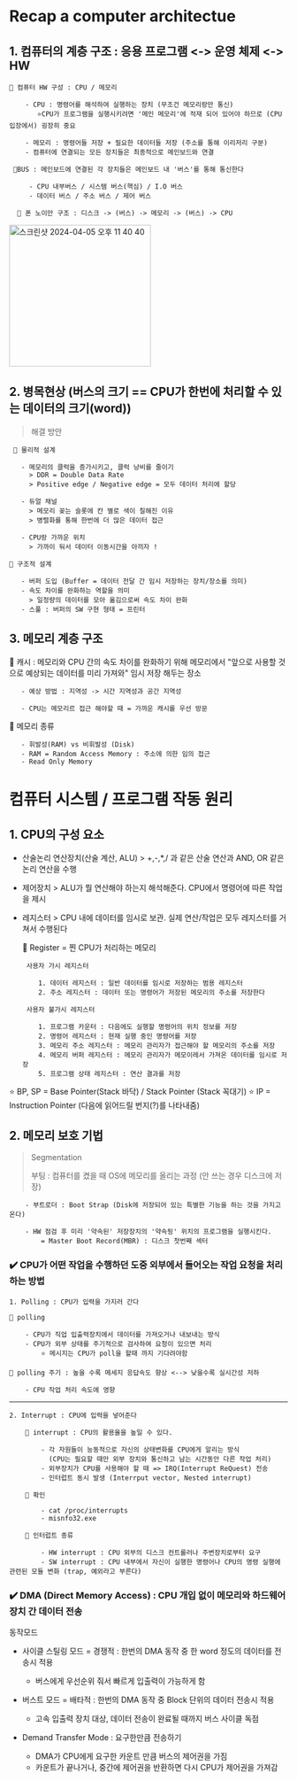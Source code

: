 # Recap a computer architectue 

## 1. 컴퓨터의 계층 구조 :  응용 프로그램 <-> 운영 체제 <-> HW

    📍 컴퓨터 HW 구성 : CPU / 메모리
   
        - CPU : 명령어를 해석하여 실행하는 장치 (무조건 메모리랑만 통신)
           ⭐️CPU가 프로그램을 실행시키려면 '메인 메모리'에 적재 되어 있어야 하므로 (CPU입장에서) 굉장히 중요
   
        - 메모리 : 명령어들 저장 + 필요한 데이터들 저장 (주소를 통해 이리저리 구분)
        - 컴퓨터에 연결되는 모든 장치들은 최종적으로 메인보드와 연결 

     📍BUS : 메인보드에 연결된 각 장치들은 메인보드 내 '버스'를 통해 통신한다

         - CPU 내부버스 / 시스템 버스(핵심) / I.O 버스
         - 데이터 버스 / 주소 버스 / 제어 버스

      📍 폰 노이만 구조 : 디스크 -> (버스) -> 메모리 -> (버스) -> CPU 
   
   <img width="256" alt="스크린샷 2024-04-05 오후 11 40 40" src="https://github.com/subinsong01/TIL/assets/134045937/8209e285-6cbd-4c4c-b78c-c8d4bc1e087d">

## 2. 병목현상 (버스의 크기 == CPU가 한번에 처리할 수 있는 데이터의 크기(word))

   > 해결 방안 

     📍 물리적 설계
   
       - 메모리의 클럭을 증가시키고, 클럭 낭비를 줄이기
         > DDR = Double Data Rate
         > Positive edge / Negative edge = 모두 데이터 처리에 할당
   
       - 듀얼 채널
         > 메모리 꽂는 슬롯에 칸 별로 색이 칠해진 이유
         > 병렬화를 통해 한번에 더 많은 데이터 접근
   
       - CPU랑 가까운 위치
         > 가까이 둬서 데이터 이동시간을 아끼자 !

    📍 구조적 설계

       - 버퍼 도입 (Buffer = 데이터 전달 간 임시 저장하는 장치/장소를 의미)
       - 속도 차이를 완화하는 역할을 의미
         > 일정량의 데이터를 모아 옮김으로써 속도 차이 완화
       - 스풀 : 버퍼의 SW 구현 형태 = 프린터

## 3. 메모리 계층 구조

   📍 캐시 : 메모리와 CPU 간의 속도 차이를 완화하기 위해 메모리에서 "앞으로 사용할 것으로 예상되는 데이터를 미리 가져와" 임시 저장 해두는 장소

       - 예상 방법 : 지역성 -> 시간 지역성과 공간 지역성

       - CPU는 메모리르 접근 해야할 때 = 가까운 캐시를 우선 방문

   📍 메모리 종류

       - 휘발성(RAM) vs 비휘발성 (Disk)
       - RAM = Random Access Memory : 주소에 의한 임의 접근
       - Read Only Memory

# 컴퓨터 시스템 / 프로그램 작동 원리 

## 1. CPU의 구성 요소 

- 산술논리 연산장치(산술 계산, ALU) > +,-,*,/ 과 같은 산술 연산과 AND, OR 같은 논리 연산을 수행 
- 제어장치 > ALU가 뭘 연산해야 하는지 해석해준다. CPU에서 명령어에 따른 작업을 제시 
- 레지스터 > CPU 내에 데이터를 임시로 보관. 실제 연산/작업은 모두 레지스터를 거쳐서 수행된다

  📍 Register = 찐 CPU가 처리하는 메모리

       사용자 가시 레지스터
  
          1. 데이터 레지스터 : 일반 데이터를 임시로 저장하는 범용 레지스터
          2. 주소 레지스터 : 데이터 또는 명령어가 저장된 메모리의 주소를 저장한다

       사용자 불가시 레지스터

          1. 프로그램 카운터 : 다음에도 실행할 명령어의 위치 정보를 저장
          2. 명령어 레지스터 : 현재 실행 중인 명령어를 저장
          3. 메모리 주소 레지스터 : 메모리 관리자가 접근해야 할 메모리의 주소를 저장
          4. 메모리 버퍼 레지스터 : 메모리 관리자가 메모이레서 가져온 데이터를 임시로 저장
          5. 프로그램 상태 레지스터 : 연산 결과를 저장 
      

⭐️ BP, SP = Base Pointer(Stack 바닥) / Stack Pointer (Stack 꼭대기)
⭐️ IP = Instruction Pointer (다음에 읽어드릴 번지(?)를 나타내줌) 



## 2. 메모리 보호 기법 

> Segmentation
> 
> 부팅 : 컴퓨터를 켰을 때 OS에 메모리를 올리는 과정 (안 쓰는 경우 디스크에 저장)

        - 부트로더 : Boot Strap (Disk에 저장되어 있는 특별한 기능을 하는 것을 가지고 온다) 

        - HW 점검 후 미리 '약속된' 저장장치의 '약속됭' 위치의 프로그램을 실행시킨다. 
            = Master Boot Record(MBR) : 디스크 첫번째 섹터 

### ✔️ CPU가 어떤 작업을 수행하던 도중 외부에서 들어오는 작업 요청을 처리하는 방법 

    1. Polling : CPU가 입력을 가지러 간다 

    📍 polling 

        - CPU가 직업 입출력장치에서 데이터를 가져오거나 내보내는 방식
        - CPU가 외부 상태를 주기적으로 검사하여 요청이 있으면 처리 
            ⭐️ 메시지는 CPU가 poll을 할때 까지 기다려야함 
            
    📍 polling 주기 : 높을 수록 메세지 응답속도 향상 <--> 낮을수록 실시간성 저하 
    
        - CPU 작업 처리 속도에 영향 
-----------
    2. Interrupt : CPU에 입력을 넣어준다

        📍 interrupt : CPU의 활용율을 높일 수 있다. 

            - 각 자원들이 능동적으로 자신의 상태변화를 CPU에게 알리는 방식 
              (CPU는 필요할 때만 외부 장치와 통신하고 남는 시간동안 다른 작업 처리)
            - 외부장치가 CPU를 사용해야 할 때 => IRQ(Interrupt ReQuest) 전송
            - 인터럽트 동시 발생 (Interrput vector, Nested interrupt)

        📍 확인

            - cat /proc/interrupts
            - misnfo32.exe

        📍 인터럽트 종류 
        
            - HW interrupt : CPU 외부의 디스크 컨트롤러나 주변장치로부터 요구 
            - SW interrupt : CPU 내부에서 자신이 실행한 명령어나 CPU의 명령 실행에 관련된 모듈 변화 (trap, 예외라고 부른다) 

### ✔️ DMA (Direct Memory Access) : CPU 개입 없이 메모리와 하드웨어 장치 간 데이터 전송 

동작모드

- 사이클 스틸링 모드 = 경쟁적  : 한번의 DMA 동작 중 한 word 정도의 데이터를 전송시 적용 
  - 버스에게 우선순위 줘서 빠르게 입출력이 가능하게 함

- 버스트 모드 = 배타적 : 한번의 DMA 동작 중 Block 단위의 데이터 전송시 적용 
    - 고속 입출력 장치 대상, 데이터 전송이 완료될 때까지 버스 사이클 독점       
- Demand Transfer Mode : 요구한만큼 전송하기 
    - DMA가 CPU에게 요구한 카운트 만큼 버스의 제어권을 가짐
    - 카운트가 끝나거나, 중간에 제어권을 반환하면 다시 CPU가 제어권을 가져감 


        
